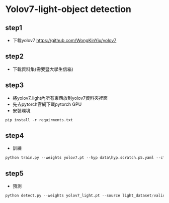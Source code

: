 # Yolov7-light-object detection

## step1
* 下載yolov7 https://github.com/WongKinYiu/yolov7

## step2
* 下載資料集(需要暨大學生信箱)

## step3
* 將yolov7_light內所有東西放到yolov7資料夾裡面
* 先去pytorch官網下載pytorch GPU
* 安裝環境
```py
pip install -r requirments.txt
```
## step4
* 訓練
```py
python train.py --weights yolov7.pt --hyp data\hyp.scratch.p5.yaml --cfg yolov7-custom.yaml --data custom_data.yaml --img 640 --workers 1 --batch 4 --epochs 150 --name yolov7
```
## step5
* 預測
```py
python detect.py --weights yolov7_light.pt --source light_dataset/validation/images --name detect_light
```

